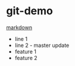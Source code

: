 # git-demo
[markdown](https://github.com/adam-p/markdown-here/wiki/Markdown-Cheatsheet)
- line 1
- line 2 - master update
- feature 1
- feature 2

